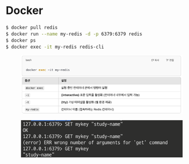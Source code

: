 # Docker



```bash
$ docker pull redis
$ docker run --name my-redis -d -p 6379:6379 redis
$ docker ps
$ docker exec -it my-redis redis-cli
```

<figure><img src="../../.gitbook/assets/image.png" alt="" width="505"><figcaption></figcaption></figure>

<figure><img src="../../.gitbook/assets/image2 (1).png" alt="" width="552"><figcaption></figcaption></figure>
